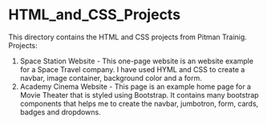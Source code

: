 # HTML_and_CSS_Projects
This directory contains the HTML and CSS projects from Pitman Trainig.
Projects:
  1. Space Station Website - This one-page website is an website example for a Space Travel company. I have used HYML and CSS to create a navbar, image container, background color and a form.
  2. Academy Cinema Website - This page is an example home page for a Movie Theater that is styled using Bootstrap. It contains many bootstrap components that helps me to create the navbar, jumbotron, form, cards, badges and dropdowns.
